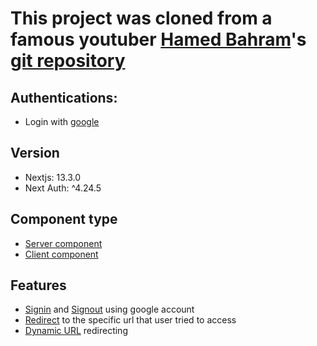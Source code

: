 # This project was cloned from a famous youtuber [Hamed Bahram](https://github.com/HamedBahram)'s [git repository](https://github.com/HamedBahram/next-auth-demo)

## Authentications:

- Login with
  [google](https://github.com/foadtkf/next-auth-playground/blob/main/app/api/auth/%5B...nextauth%5D/route.js#L6)

## Version

- Nextjs: 13.3.0
- Next Auth: ^4.24.5

## Component type

- [Server component](https://github.com/foadtkf/next-auth-playground/tree/main/app/protected/server)
- [Client component](https://github.com/foadtkf/next-auth-playground/tree/main/app/protected/client)

## Features

- [Signin](https://github.com/foadtkf/next-auth-playground/tree/main/app/signin)
  and
  [Signout](https://github.com/foadtkf/next-auth-playground/blob/main/app/components/SignInButton.jsx#L101)
  using google account
- [Redirect](https://github.com/HamedBahram/next-auth-demo/blob/main/app/protected/server/page.jsx#L9)
  to the specific url that user tried to access
- [Dynamic URL](https://github.com/foadtkf/next-auth-playground/blob/main/app/protected/server/%5Bid%5D/page.jsx)
  redirecting
